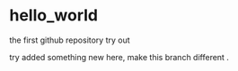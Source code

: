# hello_world
the first github repository try out 

try added something new here, make this branch different .
